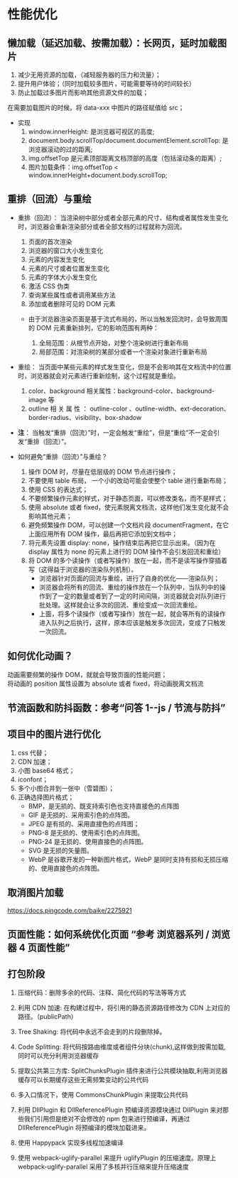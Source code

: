 # 性能优化

## 懒加载（延迟加载、按需加载）：长网页，延时加载图片

1. 减少无用资源的加载，（减轻服务器的压力和流量）；
2. 提升用户体验；（同时加载较多图片，可能需要等待的时间较长）
3. 防止加载过多图片而影响其他资源文件的加载；

在需要加载图片的时候，将 data-xxx 中图片的路径赋值给 src；

- 实现
  1. window.innerHeight: 是浏览器可视区的高度;
  2. document.body.scrollTop/document.documentElement.scrollTop: 是浏览器滚动的过的距离;
  3. img.offsetTop 是元素顶部距离文档顶部的高度（包括滚动条的距离）;
  4. 图片加载条件：img.offsetTop < window.innerHeight+document.body.scrollTop;

## 重排（回流）与重绘

- 重排（回流）：
  当渲染树中部分或者全部元素的尺寸、结构或者属性发生变化时，浏览器会重新渲染部分或者全部文档的过程就称为回流。

  1. 页面的首次渲染
  2. 浏览器的窗口大小发生变化
  3. 元素的内容发生变化
  4. 元素的尺寸或者位置发生变化
  5. 元素的字体大小发生变化
  6. 激活 CSS 伪类
  7. 查询某些属性或者调用某些方法
  8. 添加或者删除可见的 DOM 元素

  - 由于浏览器渲染页面是基于流式布局的，所以当触发回流时，会导致周围的 DOM 元素重新排列，它的影响范围有两种：

    1. 全局范围：从根节点开始，对整个渲染树进行重新布局
    2. 局部范围：对渲染树的某部分或者一个渲染对象进行重新布局

- 重绘：
  当页面中某些元素的样式发生变化，但是不会影响其在文档流中的位置时，浏览器就会对元素进行重新绘制，这个过程就是重绘。

  1. color、background 相关属性：background-color、background-image 等
  2. outline 相 关 属 性 ： outline-color 、outline-width、ext-decoration、 border-radius、visibility、box-shadow

- **注**： 当触发“重排（回流）”时，一定会触发“重绘”，但是“重绘”不一定会引发“重排（回流）”。

- 如何避免“重排（回流）”与重绘？

  1. 操作 DOM 时，尽量在低层级的 DOM 节点进行操作；
  2. 不要使用 table 布局， 一个小的改动可能会使整个 table 进行重新布局；
  3. 使用 CSS 的表达式；
  4. 不要频繁操作元素的样式，对于静态页面，可以修改类名，而不是样式；
  5. 使用 absolute 或者 fixed，使元素脱离文档流，这样他们发生变化就不会影响其他元素；
  6. 避免频繁操作 DOM，可以创建一个文档片段 documentFragment，在它上面应用所有 DOM 操作，最后再把它添加到文档中；
  7. 将元素先设置 display: none，操作结束后再把它显示出来。（因为在 display 属性为 none 的元素上进行的 DOM 操作不会引发回流和重绘）
  8. 将 DOM 的多个读操作（或者写操作）放在一起，而不是读写操作穿插着写（这得益于浏览器的渲染队列机制）。
     - 浏览器针对页面的回流与重绘，进行了自身的优化——渲染队列；
     - 浏览器会将所有的回流、重绘的操作放在一个队列中，当队列中的操作到了一定的数量或者到了一定的时间间隔，浏览器就会对队列进行批处理。这样就会让多次的回流、重绘变成一次回流重绘。
     - 上面，将多个读操作（或者写操作）放在一起，就会等所有的读操作进入队列之后执行，这样，原本应该是触发多次回流，变成了只触发一次回流。

## 如何优化动画？

动画需要频繁的操作 DOM，就就会导致页面的性能问题；  
将动画的 position 属性设置为 absolute 或者 fixed，将动画脱离文档流

## 节流函数和防抖函数：参考“问答 1--js / 节流与防抖”

## 项目中的图片进行优化

1. css 代替；
2. CDN 加速；
3. 小图 base64 格式；
4. iconfont；
5. 多个小图合并到一张中（雪碧图）；
6. 正确选择图片格式；
   - BMP，是无损的、既支持索引色也支持直接色的点阵图
   - GIF 是无损的、采用索引色的点阵图。
   - JPEG 是有损的、采用直接色的点阵图；
   - PNG-8 是无损的、使用索引色的点阵图。
   - PNG-24 是无损的、使用直接色的点阵图。
   - SVG 是无损的矢量图。
   - WebP 是谷歌开发的一种新图片格式，WebP 是同时支持有损和无损压缩的、使用直接色的点阵图。

## 取消图片加载

https://docs.pingcode.com/baike/2275921

## 页面性能：如何系统优化页面 “参考 浏览器系列 / 浏览器 4 页面性能”

## 打包阶段

1. 压缩代码：删除多余的代码、注释、简化代码的写法等等⽅式
2. 利⽤ CDN 加速: 在构建过程中，将引⽤的静态资源路径修改为 CDN 上对应的路径。（publicPath）
3. Tree Shaking: 将代码中永远不会⾛到的⽚段删除掉。
4. Code Splitting: 将代码按路由维度或者组件分块(chunk),这样做到按需加载,同时可以充分利⽤浏览器缓存
5. 提取公共第三⽅库: SplitChunksPlugin 插件来进⾏公共模块抽取,利⽤浏览器缓存可以⻓期缓存这些⽆需频繁变动的公共代码

6. 多⼊⼝情况下，使⽤ CommonsChunkPlugin 来提取公共代码
7. 利⽤ DllPlugin 和 DllReferencePlugin 预编译资源模块通过 DllPlugin 来对那些我们引⽤但是绝对不会修改的 npm 包来进⾏预编译，再通过 DllReferencePlugin 将预编译的模块加载进来。
8. 使⽤ Happypack 实现多线程加速编译
9. 使⽤ webpack-uglify-parallel 来提升 uglifyPlugin 的压缩速度。原理上 webpack-uglify-parallel 采⽤了多核并⾏压缩来提升压缩速度
